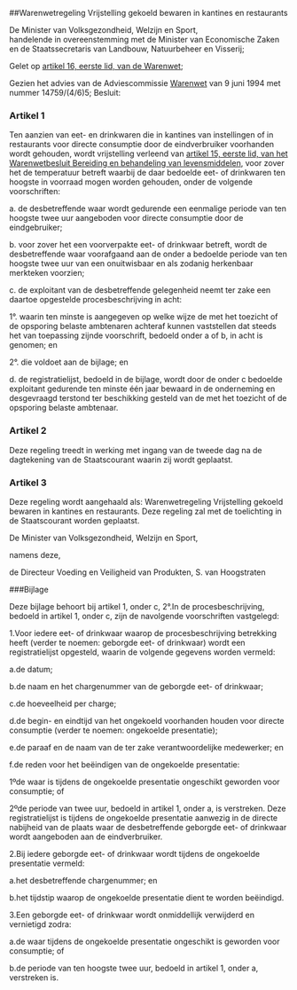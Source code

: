 <meta http-equiv='Content-Type' content='text/html; charset=utf-8' />

##Warenwetregeling Vrijstelling gekoeld bewaren in kantines en restaurants

De Minister van Volksgezondheid, Welzijn en Sport,   
handelende in overeenstemming met de Minister van Economische Zaken en de Staatssecretaris van Landbouw, Natuurbeheer en Visserij;

Gelet op [artikel 16, eerste lid, van de Warenwet](../../../../../../../../../../wet/warenwet/BWBR0001969/README.md);

Gezien het advies van de Adviescommissie [Warenwet](../../../../../../../../../../wet/warenwet/BWBR0001969/README.md) van 9 juni 1994 met nummer 14759/(4/6)5;
Besluit:    

### Artikel  1  

Ten aanzien van eet- en drinkwaren die in kantines van instellingen of in restaurants voor directe consumptie door de eindverbruiker voorhanden wordt gehouden, wordt vrijstelling verleend van [artikel 15, eerste lid, van het Warenwetbesluit Bereiding en behandeling van levensmiddelen](../../../../../../../../../../AMvB/warenwetbesluit/bereiding/en/behandeling/van/levensmiddelen/BWBR0005758/README.md), voor zover het de temperatuur betreft waarbij de daar bedoelde eet- of drinkwaren ten hoogste in voorraad mogen worden gehouden, onder de volgende voorschriften: 

a. de desbetreffende waar wordt gedurende een eenmalige periode van ten hoogste twee uur aangeboden voor directe consumptie door de eindgebruiker;  

b. voor zover het een voorverpakte eet- of drinkwaar betreft, wordt de desbetreffende waar voorafgaand aan de onder a bedoelde periode van ten hoogste twee uur van een onuitwisbaar en als zodanig herkenbaar merkteken voorzien;  

c. de exploitant van de desbetreffende gelegenheid neemt ter zake een daartoe opgestelde procesbeschrijving in acht: 

1°.  waarin ten minste is aangegeven op welke wijze de met het toezicht of de opsporing belaste ambtenaren achteraf kunnen vaststellen dat steeds het van toepassing zijnde voorschrift, bedoeld onder a of b, in acht is genomen; en  

2°.  die voldoet aan de bijlage; en    

d. de registratielijst, bedoeld in de bijlage, wordt door de onder c bedoelde exploitant gedurende ten minste één jaar bewaard in de onderneming en desgevraagd terstond ter beschikking gesteld van de met het toezicht of de opsporing belaste ambtenaar.  

### Artikel  2  

Deze regeling treedt in werking met ingang van de tweede dag na de dagtekening van de Staatscourant waarin zij wordt geplaatst. 

### Artikel  3  

Deze regeling wordt aangehaald als: Warenwetregeling Vrijstelling gekoeld bewaren in kantines en restaurants. Deze regeling zal met de toelichting in de Staatscourant worden geplaatst. 

De 
Minister van Volksgezondheid, Welzijn en Sport, 

namens deze, 

de 
Directeur Voeding en Veiligheid van Produkten, 
S. van Hoogstraten     

###Bijlage 

Deze bijlage behoort bij artikel 1, onder c, 2°.In de procesbeschrijving, bedoeld in artikel 1, onder c, zijn de navolgende voorschriften vastgelegd:

1.Voor iedere eet- of drinkwaar waarop de procesbeschrijving betrekking heeft (verder te noemen: geborgde eet- of drinkwaar) wordt een registratielijst opgesteld, waarin de volgende gegevens worden vermeld: 

a.de datum;

b.de naam en het chargenummer van de geborgde eet- of drinkwaar;

c.de hoeveelheid per charge;

d.de begin- en eindtijd van het ongekoeld voorhanden houden voor directe consumptie (verder te noemen: ongekoelde presentatie);

e.de paraaf en de naam van de ter zake verantwoordelijke medewerker; en

f.de reden voor het beëindigen van de ongekoelde presentatie: 

1ºde waar is tijdens de ongekoelde presentatie ongeschikt geworden voor consumptie; of

2ºde periode van twee uur, bedoeld in artikel 1, onder a, is verstreken. Deze registratielijst is tijdens de ongekoelde presentatie aanwezig in de directe nabijheid van de plaats waar de desbetreffende geborgde eet- of drinkwaar wordt aangeboden aan de eindverbruiker.

2.Bij iedere geborgde eet- of drinkwaar wordt tijdens de ongekoelde presentatie vermeld: 

a.het desbetreffende chargenummer; en

b.het tijdstip waarop de ongekoelde presentatie dient te worden beëindigd.

3.Een geborgde eet- of drinkwaar wordt onmiddellijk verwijderd en vernietigd zodra: 

a.de waar tijdens de ongekoelde presentatie ongeschikt is geworden voor consumptie; of

b.de periode van ten hoogste twee uur, bedoeld in artikel 1, onder a, verstreken is.
